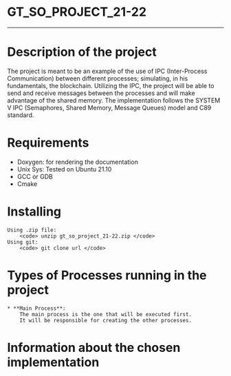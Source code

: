 # GT_SO_PROJECT_21-22

----
# Description of the project
The project is meant to be an example of the use of IPC (Inter-Process Communication) between different processes; simulating, in his fundamentals, the blockchain.
Utilizing the IPC, the project will be able to send and receive messages between the processes and will make advantage of the shared memory. 
The implementation follows the SYSTEM V IPC (Semaphores, Shared Memory, Message Queues) model and C89 standard.

# Requirements

* Doxygen: for rendering the documentation
* Unix Sys: Tested on Ubuntu 21.10
* GCC or GDB
* Cmake

# Installing

    Using .zip file:
        <code> unzip gt_so_project_21-22.zip </code>
    Using git:
        <code> git clone url </code>

# Types of Processes running in the project

    * **Main Process**:
        The main process is the one that will be executed first. 
        It will be responsible for creating the other processes.


# Information about the chosen implementation

